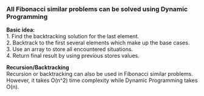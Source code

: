 <h3>All Fibonacci similar problems can be solved using Dynamic Programming</h4>
<p><b>Basic idea:<br></b>
1. Find the backtracking solution for the last element.<br>
2. Backtrack to the first several elements which make up the base cases.<br>
3. Use an array to store all encountered situations.<br>
4. Return final result by using previous stores values.<br>


<b>Recursion/Backtracking</b><br>
Recursion or backtracking can also be used in Fibonacci similar problems. However, it takes O(n^2) time complexity while Dynamic Programming takes O(n). 
  </p>
